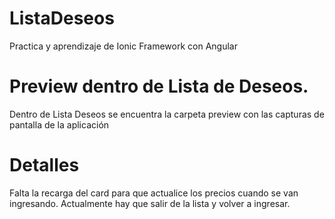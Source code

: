 # ListaDeseos
Practica y aprendizaje de Ionic Framework con Angular

# Preview dentro de Lista de Deseos.
Dentro de Lista Deseos se encuentra la carpeta preview con las capturas de pantalla de la aplicación


# Detalles
Falta la recarga del card para que actualice los precios cuando se van ingresando. Actualmente hay que salir de la lista y volver a ingresar.


